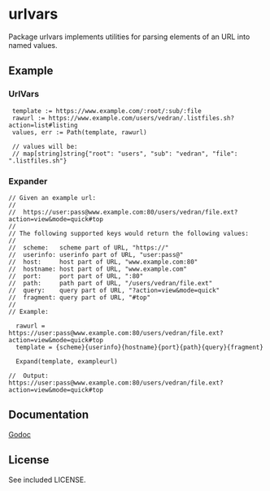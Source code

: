 # urlvars

Package urlvars implements utilities for parsing elements of an URL into named values.

## Example

### UrlVars

```
 template := https://www.example.com/:root/:sub/:file
 rawurl := https://www.example.com/users/vedran/.listfiles.sh?action=list#listing
 values, err := Path(template, rawurl)
 
 // values will be:
 // map[string]string{"root": "users", "sub": "vedran", "file": ".listfiles.sh"}
```

### Expander

```
// Given an example url:
//
//  https://user:pass@www.example.com:80/users/vedran/file.ext?action=view&mode=quick#top
//
// The following supported keys would return the following values:
//
//  scheme:   scheme part of URL, "https://"
//  userinfo: userinfo part of URL, "user:pass@"
//  host:     host part of URL, "www.example.com:80"
//  hostname: host part of URL, "www.example.com"
//  port:     port part of URL, ":80"
//  path:     path part of URL, "/users/vedran/file.ext"
//  query:    query part of URL, "?action=view&mode=quick"
//  fragment: query part of URL, "#top"
//
// Example:

  rawurl =   https://user:pass@www.example.com:80/users/vedran/file.ext?action=view&mode=quick#top
  template = {scheme}{userinfo}{hostname}{port}{path}{query}{fragment}

  Expand(template, exampleurl)

//  Output: https://user:pass@www.example.com:80/users/vedran/file.ext?action=view&mode=quick#top
```

## Documentation

[Godoc](https://godoc.org/github.com/vedranvuk/urlvars)


## License

See included LICENSE.